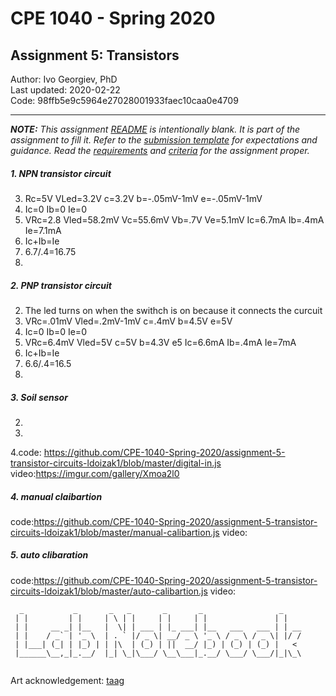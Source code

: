 # CPE 1040 - Spring 2020

## Assignment 5: Transistors

Author: Ivo Georgiev, PhD  
Last updated: 2020-02-22  
Code: 98ffb5e9c5964e27028001933faec10caa0e4709  

---

_**NOTE:** This assignment [README](README.md) is _intentionally_ blank. It is part of the assignment to fill it. Refer to the [submission template](submission-template.md) for expectations and guidance. Read the [requirements](requirements.md) and [criteria](criteria.md) for the assignment proper._

##### 1. NPN transistor circuit
3. Rc=5V VLed=3.2V c=3.2V b=-.05mV-1mV e=-.05mV-1mV 
4. Ic=0 Ib=0 Ie=0 
5. VRc=2.8 Vled=58.2mV Vc=55.6mV Vb=.7V Ve=5.1mV Ic=6.7mA Ib=.4mA Ie=7.1mA
6. Ic+Ib=Ie
7. 6.7/.4=16.75
8.
##### 2. PNP transistor circuit
2. The led turns on when the swithch is on because it connects the curcuit
3. VRc=.01mV Vled=.2mV-1mV c=.4mV b=4.5V e=5V 
4. Ic=0 Ib=0 Ie=0
5. VRc=6.4mV Vled=5V c=5V b=4.3V e5 Ic=6.6mA Ib=.4mA Ie=7mA
6. Ic+Ib=Ie
7. 6.6/.4=16.5
8.
##### 3. Soil sensor
2.
3.
4.code: https://github.com/CPE-1040-Spring-2020/assignment-5-transistor-circuits-ldoizak1/blob/master/digital-in.js
video:https://imgur.com/gallery/Xmoa2l0
##### 4. manual claibartion
code:https://github.com/CPE-1040-Spring-2020/assignment-5-transistor-circuits-ldoizak1/blob/master/manual-calibartion.js
video:
##### 5. auto clibaration
code:https://github.com/CPE-1040-Spring-2020/assignment-5-transistor-circuits-ldoizak1/blob/master/auto-calibartion.js
video:
```
  _           _       _   _       _       _                 _    
 | |         | |     | \ | |     | |     | |               | |   
 | |     __ _| |__   |  \| | ___ | |_ ___| |__   ___   ___ | | __
 | |    / _` | '_ \  | . ` |/ _ \| __/ _ \ '_ \ / _ \ / _ \| |/ /
 | |___| (_| | |_) | | |\  | (_) | ||  __/ |_) | (_) | (_) |   < 
 |______\__,_|_.__/  |_| \_|\___/ \__\___|_.__/ \___/ \___/|_|\_\
                                                                                                                      
```
Art acknowledgement: [taag](http://patorjk.com/software/taag/)
